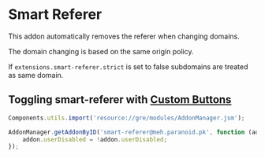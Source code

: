 Smart Referer
=============
This addon automatically removes the referer when changing domains.

The domain changing is based on the same origin policy.

If `extensions.smart-referer.strict` is set to false subdomains are treated as same domain.

Toggling smart-referer with [Custom Buttons](https://addons.mozilla.org/en-US/firefox/addon/custom-buttons/?src=search)
------------------------------------------------------------------------------------------------------------------------

```javascript
Components.utils.import('resource://gre/modules/AddonManager.jsm');

AddonManager.getAddonByID('smart-referer@meh.paranoid.pk', function (addon) {
    addon.userDisabled = !addon.userDisabled;
});
```
